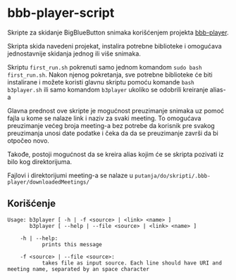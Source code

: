 # bbb-player-script 

Skripte za skidanje BigBlueButton snimaka korišćenjem projekta [bbb-player](https://github.com/andrazznidar/bbb-player).

Skripta skida navedeni projekat, instalira potrebne biblioteke i omogućava jednostavnije skidanja jednog ili više snimaka.

Skriptu `first_run.sh` pokrenuti samo jednom komandom `sudo bash first_run.sh`. 
Nakon njenog pokretanja, sve potrebne biblioteke će biti instalirane i možete koristi glavnu skriptu pomoću komande `bash b3player.sh` ili samo komandom `b3player` ukoliko se odobrili kreiranje alias-a

Glavna prednost ove skripte je mogućnost preuzimanje snimaka uz pomoć fajla u kome se nalaze link i naziv za svaki meeting. 
To omogućava preuzimanje većeg broja meeting-a bez potrebe da korisnik pre svakog preuzimanja unosi date podatke i čeka da da se preuzimanje završi da bi otpočeo novo.

Takođe, postoji mogućnost da se kreira alias kojim će se skripta pozivati iz bilo kog direktorijuma.

Fajlovi i direktorijumi meeting-a se nalaze u `putanja/do/skripti/.bbb-player/downloadedMeetings/`

## Korišćenje

```
Usage: b3player [ -h | -f <source> | <link> <name> ]
       b3player [ --help | --file <source> | <link> <name> ]
    
    -h | --help:
           prints this message
    
    -f <source> | --file <source>:
           takes file as input source. Each line should have URI and meeting name, separated by an space character
```

